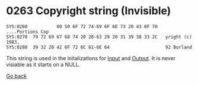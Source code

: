 # 0263 Copyright string (Invisible)

```
SYS:0260           00 50 6F 72 74-69 6F 6E 73 20 43 6F 70   ....Portions Cop
SYS:0270  79 72 69 67 68 74 20 28-63 29 20 31 39 38 33 2C   yright (c) 1983,
SYS:0280  39 32 20 42 6F 72 6C 61-6E 64                     92 Borland
```

This string is used in the initalizations for [Input](0088-INIT-INPUT.md) and [Output](009C-INIT-OUTPUT.md). It is never visiable as it starts on a NULL.

[Go back](../README.md)